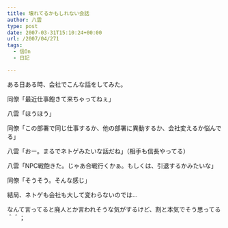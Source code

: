 ```yaml
---
title: 壊れてるかもしれない会話
author: 八雲
type: post
date: 2007-03-31T15:10:24+00:00
url: /2007/04/271
tags:
  - 信On
  - 日記

---
```

ある日ある時、会社でこんな話をしてみた。

同僚「最近仕事飽きて来ちゃってねぇ」
  
八雲「ほうほう」
  
同僚「この部署で同じ仕事するか、他の部署に異動するか、会社変えるか悩んでる」
  
八雲「おー。まるでネトゲみたいな話だね」（相手も信長やってる）
  
八雲「NPC戦飽きた。じゃあ合戦行くかぁ。もしくは、引退するかみたいな」
  
同僚「そうそう。そんな感じ」

結局、ネトゲも会社も大して変わらないのでは…
  
なんて言ってると廃人とか言われそうな気がするけど、割と本気でそう思ってる＾＾；
